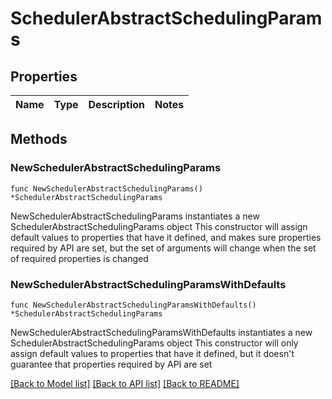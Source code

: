 # SchedulerAbstractSchedulingParams

## Properties

Name | Type | Description | Notes
------------ | ------------- | ------------- | -------------

## Methods

### NewSchedulerAbstractSchedulingParams

`func NewSchedulerAbstractSchedulingParams() *SchedulerAbstractSchedulingParams`

NewSchedulerAbstractSchedulingParams instantiates a new SchedulerAbstractSchedulingParams object
This constructor will assign default values to properties that have it defined,
and makes sure properties required by API are set, but the set of arguments
will change when the set of required properties is changed

### NewSchedulerAbstractSchedulingParamsWithDefaults

`func NewSchedulerAbstractSchedulingParamsWithDefaults() *SchedulerAbstractSchedulingParams`

NewSchedulerAbstractSchedulingParamsWithDefaults instantiates a new SchedulerAbstractSchedulingParams object
This constructor will only assign default values to properties that have it defined,
but it doesn't guarantee that properties required by API are set


[[Back to Model list]](../README.md#documentation-for-models) [[Back to API list]](../README.md#documentation-for-api-endpoints) [[Back to README]](../README.md)


